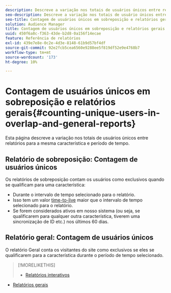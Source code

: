 ```yaml
---
description: Descreve a variação nos totais de usuários únicos entre relatórios para a mesma característica e período.
seo-description: Descreve a variação nos totais de usuário únicos entre relatórios para a mesma característica e período no Adobe Audience Manager
seo-title: Contagem de usuários únicos em sobreposição e relatórios gerais no AAM
solution: Audience Manager
title: Contagem de usuários únicos em sobreposição e relatórios gerais
uuid: 450f6a8c-f363-43de-b2d8-0a156f14ecae
feature: Referência de relatórios
exl-id: 439e7e8e-0c2e-4d3e-8148-61b9d57bf4df
source-git-commit: 92e2fcb5cea6560e9288ee5f819df52e9e4768b7
workflow-type: tm+mt
source-wordcount: '173'
ht-degree: 10%

---
```


# Contagem de usuários únicos em sobreposição e relatórios gerais{#counting-unique-users-in-overlap-and-general-reports}

Esta página descreve a variação nos totais de usuários únicos entre relatórios para a mesma característica e período de tempo.

<!-- 

c_unique_user_counts.xml

 -->

## Relatório de sobreposição: Contagem de usuários únicos

Os relatórios de sobreposição contam os usuários como exclusivos quando se qualificam para uma característica:

* Durante o intervalo de tempo selecionado para o relatório.
* Isso tem um valor [time-to-live](../features/traits/segment-ttl-explained.md) maior que o intervalo de tempo selecionado para o relatório.
* Se forem considerados ativos em nosso sistema (ou seja, se qualificarem para qualquer outra característica, tiverem uma sincronização de ID etc.) nos últimos 60 dias.

## Relatório geral: Contagem de usuários únicos

O relatório Geral conta os visitantes do site como exclusivos se eles se qualificarem para a característica durante o período de tempo selecionado.

>[!MORELIKETHIS]
>
>* [Relatórios interativos](../reporting/dynamic-reports/dynamic-reports.md#interactive-and-overlap-reports)
* [Relatórios gerais](../reporting/general-reports.md#general-reports-overview)

